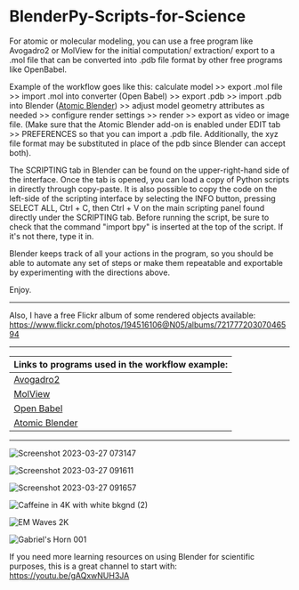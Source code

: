 # BlenderPy-Scripts-for-Science
For atomic or molecular modeling, you can use a free program like Avogadro2 or MolView for the initial computation/ extraction/ export to a .mol file that can be converted into .pdb file format by other free programs like OpenBabel. 

Example of the workflow goes like this: calculate model >> export .mol file >> import .mol into converter (Open Babel) >> export .pdb >> import .pdb into Blender ([Atomic Blender](https://docs.blender.org/manual/en/latest/addons/import_export/mesh_atomic.html)) >> adjust model geometry attributes as needed >> configure render settings >> render >> export as video or image file. 
(Make sure that the Atomic Blender add-on is enabled under EDIT tab >> PREFERENCES so that you can import a .pdb file. Additionally, the xyz file format may be substituted in place of the pdb since Blender can accept both).


The SCRIPTING tab in Blender can be found on the upper-right-hand side of the interface. Once the tab is opened, you can load a copy of Python scripts in directly through copy-paste. It is also possible to copy the code on the left-side of the scripting interface by selecting the INFO button, pressing SELECT ALL, Ctrl + C, then Ctrl + V on the main scripting panel found directly under the SCRIPTING tab. Before running the script, be sure to check that the command "import bpy" is inserted at the top of the script. If it's not there, type it in.

Blender keeps track of all your actions in the program, so you should be able to automate any set of steps or make them repeatable and exportable by experimenting with the directions above. 

Enjoy. 
_______________________________________________________________________________________________________________________________________________________________________

Also, I have a free Flickr album of some rendered objects available: https://www.flickr.com/photos/194516106@N05/albums/72177720307046594

_______________________________________________________________________________________________________________________________________________________________________

| Links to programs used in the workflow example: |
|-|
| [Avogadro2](https://github.com/openchemistry/avogadrolibs) |
| [MolView](https://molview.org) |
| [Open Babel](https://github.com/openbabel/openbabel/releases/tag/openbabel-3-1-1) |
| [Atomic Blender](https://docs.blender.org/manual/en/latest/addons/import_export/mesh_atomic.html) |

_______________________________________________________________________________________________________________________________________________________________________


![Screenshot 2023-03-27 073147](https://user-images.githubusercontent.com/88035770/227973246-258a7ede-ee07-4eb2-80b0-53905947d27e.png)


![Screenshot 2023-03-27 091611](https://user-images.githubusercontent.com/88035770/227973274-b59f7e5b-d207-4a14-b9e3-d391de7d40d0.png)


![Screenshot 2023-03-27 091657](https://user-images.githubusercontent.com/88035770/228775472-7f24bae2-b840-4d99-af93-87f24ca062c9.png)


![Caffeine in 4K with white bkgnd (2)](https://user-images.githubusercontent.com/88035770/228815450-ed9df092-184b-4560-8de3-5a4cabe3c296.png)

![EM Waves 2K](https://github.com/user-attachments/assets/b777b243-23a1-428c-bacb-d915d4aa9093)

![Gabriel's Horn 001](https://github.com/user-attachments/assets/474cac75-fa0f-4103-9e3d-99e162b93dbe)

If you need more learning resources on using Blender for scientific purposes, this is a great channel to start with: https://youtu.be/gAQxwNUH3JA
